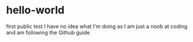 # hello-world
first public test
I have no idea what I'm doing as I am just a noob at coding and am following the Github guide
